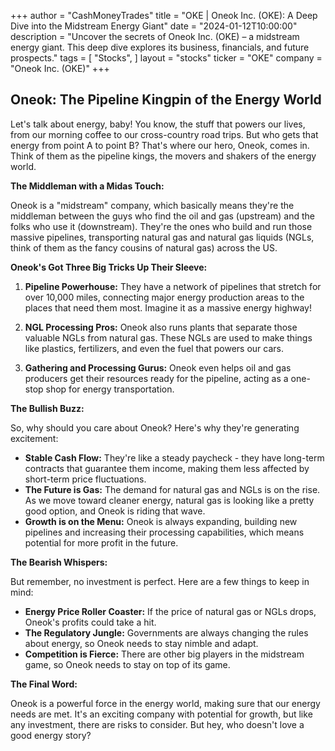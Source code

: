 +++
author = "CashMoneyTrades"
title = "OKE |  Oneok Inc. (OKE): A Deep Dive into the Midstream Energy Giant"
date = "2024-01-12T10:00:00"
description = "Uncover the secrets of Oneok Inc. (OKE) – a midstream energy giant. This deep dive explores its business, financials, and future prospects."
tags = [
"Stocks",
]
layout = "stocks"
ticker = "OKE"
company = "Oneok Inc. (OKE)"
+++
        


## Oneok: The Pipeline Kingpin of the Energy World

Let's talk about energy, baby!  You know, the stuff that powers our lives, from our morning coffee to our cross-country road trips. But who gets that energy from point A to point B?  That's where our hero, Oneok, comes in.  Think of them as the pipeline kings, the movers and shakers of the energy world. 

**The Middleman with a Midas Touch:**

Oneok is a "midstream" company, which basically means they're the middleman between the guys who find the oil and gas (upstream) and the folks who use it (downstream).  They're the ones who build and run those massive pipelines, transporting natural gas and natural gas liquids (NGLs, think of them as the fancy cousins of natural gas) across the US. 

**Oneok's Got Three Big Tricks Up Their Sleeve:**

1. **Pipeline Powerhouse:** They have a network of pipelines that stretch for over 10,000 miles, connecting major energy production areas to the places that need them most.  Imagine it as a massive energy highway!

2. **NGL Processing Pros:** Oneok also runs plants that separate those valuable NGLs from natural gas. These NGLs are used to make things like plastics, fertilizers, and even the fuel that powers our cars.

3. **Gathering and Processing Gurus:** Oneok even helps oil and gas producers get their resources ready for the pipeline, acting as a one-stop shop for energy transportation. 

**The Bullish Buzz:**

So, why should you care about Oneok? Here's why they're generating excitement:

* **Stable Cash Flow:** They're like a steady paycheck - they have long-term contracts that guarantee them income, making them less affected by short-term price fluctuations.
* **The Future is Gas:**  The demand for natural gas and NGLs is on the rise. As we move toward cleaner energy, natural gas is looking like a pretty good option, and Oneok is riding that wave. 
* **Growth is on the Menu:** Oneok is always expanding, building new pipelines and increasing their processing capabilities, which means potential for more profit in the future.

**The Bearish Whispers:**

But remember, no investment is perfect. Here are a few things to keep in mind:

* **Energy Price Roller Coaster:**  If the price of natural gas or NGLs drops, Oneok's profits could take a hit.
* **The Regulatory Jungle:** Governments are always changing the rules about energy, so Oneok needs to stay nimble and adapt.
* **Competition is Fierce:**  There are other big players in the midstream game, so Oneok needs to stay on top of its game. 

**The Final Word:**

Oneok is a powerful force in the energy world, making sure that our energy needs are met. It's an exciting company with potential for growth, but like any investment, there are risks to consider.  But hey, who doesn't love a good energy story? 

        